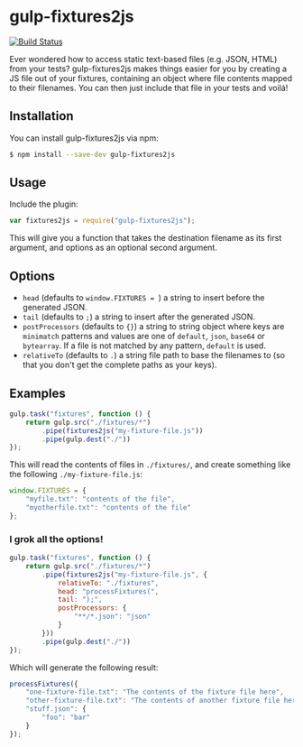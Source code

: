 # gulp-fixtures2js

[![Build Status](https://travis-ci.org/jussi-kalliokoski/gulp-fixtures2js.png?branch=master)](https://travis-ci.org/jussi-kalliokoski/gulp-fixtures2js)

Ever wondered how to access static text-based files (e.g. JSON, HTML) from your tests? gulp-fixtures2js makes things easier for you by creating a JS file out of your fixtures, containing an object where file contents mapped to their filenames. You can then just include that file in your tests and voilá!

## Installation

You can install gulp-fixtures2js via npm:

```bash
$ npm install --save-dev gulp-fixtures2js
```

## Usage

Include the plugin:

```javascript
var fixtures2js = require("gulp-fixtures2js");
```

This will give you a function that takes the destination filename as its first argument, and options as an optional second argument.

## Options

* `head` (defaults to `window.FIXTURES = `) a string to insert before the generated JSON.
* `tail` (defaults to `;`) a string to insert after the generated JSON.
* `postProcessors` (defaults to `{}`) a string to string object where keys are `minimatch` patterns and values are one of `default`, `json`, `base64` or `bytearray`. If a file is not matched by any pattern, `default` is used.
* `relativeTo` (defaults to `.`) a string file path to base the filenames to (so that you don't get the complete paths as your keys).

## Examples

```javascript
gulp.task("fixtures", function () {
    return gulp.src("./fixtures/*")
        .pipe(fixtures2js("my-fixture-file.js"))
        .pipe(gulp.dest("./"))
});
```

This will read the contents of files in `./fixtures/`, and create something like the following `./my-fixture-file.js`:

```javascript
window.FIXTURES = {
    "myfile.txt": "contents of the file",
    "myotherfile.txt": "contents of the file"
};
```

### I grok **all** the options!

```javascript
gulp.task("fixtures", function () {
    return gulp.src("./fixtures/*")
        .pipe(fixtures2js("my-fixture-file.js", {
            relativeTo: "./fixtures",
            head: "processFixtures(",
            tail: ");",
            postProcessors: {
                "**/*.json": "json"
            }
        }))
        .pipe(gulp.dest("./"))
});
```

Which will generate the following result:

```javascript
processFixtures({
    "one-fixture-file.txt": "The contents of the fixture file here",
    "other-fixture-file.txt": "The contents of another fixture file here",
    "stuff.json": {
        "foo": "bar"
    }
});
```
